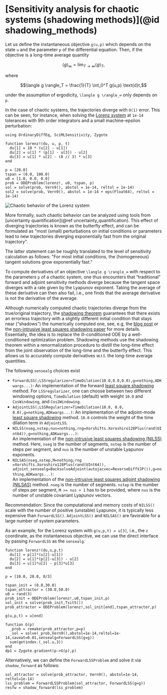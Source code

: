 # [Sensitivity analysis for chaotic systems (shadowing methods)](@id shadowing_methods)

Let us define the instantaneous objective ``g(u,p)`` which depends on the state `u`
and the parameter `p` of the differential equation. Then, if the objective is a
long-time average quantity

```math
\langle g \rangle_∞ = \lim_{T \rightarrow ∞} \langle g \rangle_T,
```

where

```math
\langle g \rangle_T = \frac{1}{T} \int_0^T g(u,p) \text{d}t,
```
under the assumption of ergodicity, ``\langle g \rangle_∞`` only depends on `p`.

In the case of chaotic systems, the trajectories diverge with ``O(1)`` error. This
can be seen, for instance, when solving the [Lorenz system](https://en.wikipedia.org/wiki/Lorenz_system) at
`1e-14` tolerances with 9th order integrators and a small machine-epsilon perturbation:

```@example chaosode
using OrdinaryDiffEq, SciMLSensitivity, Zygote

function lorenz!(du, u, p, t)
  du[1] = 10 * (u[2] - u[1])
  du[2] = u[1] * (p[1] - u[3]) - u[2]
  du[3] = u[1] * u[2] - (8 // 3) * u[3]
end

p = [28.0]
tspan = (0.0, 100.0)
u0 = [1.0, 0.0, 0.0]
prob = ODEProblem(lorenz!, u0, tspan, p)
sol = solve(prob, Vern9(), abstol = 1e-14, reltol = 1e-14)
sol2 = solve(prob, Vern9(), abstol = 1e-14 + eps(Float64), reltol = 1e-14)
```
![Chaotic behavior of the Lorenz system](../assets/chaos_eps_pert.png)

More formally, such chaotic behavior can be analyzed using tools from
[uncertainty quantification](@ref uncertainty_quantification).
This effect of diverging trajectories is known as the butterfly effect, and can be
formulated as "most (small) perturbations on initial conditions or parameters lead
to new trajectories diverging exponentially fast from the original trajectory".

The latter statement can be roughly translated to the level of sensitivity calculation
as follows: "For most initial conditions, the (homogeneous) tangent solutions grow
exponentially fast."

To compute derivatives of an objective ``\langle g \rangle_∞`` with respect to the
parameters `p` of a chaotic system, one thus encounters that “traditional” forward
and adjoint sensitivity methods diverge because the tangent space diverges with a
rate given by the Lyapunov exponent. Taking the average of these derivative can then
also fail, i.e., one finds that the average derivative is not the derivative of
the average.

Although numerically computed chaotic trajectories diverge from the true/original
trajectory, the [shadowing theorem](http://mathworld.wolfram.com/ShadowingTheorem.html) guarantees that there exists an errorless trajectory
with a slightly different initial condition that stays near (“shadows”) the numerically
computed one, see, e.g, the [blog post](https://frankschae.github.io/post/shadowing/) or the [non-intrusive least squares shadowing paper](https://arxiv.org/abs/1611.00880) for more details.
Essentially, the idea is to replace the ill-conditioned ODE by a well-conditioned
optimization problem. Shadowing methods use the shadowing theorem within a renormalization
procedure to distill the long-time effect from the joint observation of the long-time
and the butterfly effect. This allows us to accurately compute derivatives w.r.t.
the long-time average quantities.

The following `sensealg` choices exist

- `ForwardLSS(;LSSregularizer=TimeDilation(10.0,0.0,0.0),g=nothing,ADKwargs...)`:
  An implementation of the forward [least square shadowing](https://arxiv.org/abs/1204.0159) method.
  For `LSSregularizer`, one can choose between two different windowing options,
  `TimeDilation` (default) with weight `10.0` and `CosWindowing`, and `Cos2Windowing`.
- `AdjointLSS(;LSSRegularizer=TimeDilation(10.0, 0.0, 0.0),g=nothing,ADKwargs...)`: An
  implementation of the adjoint-mode [least square shadowing](https://arxiv.org/abs/1204.0159)
  method. `10.0` controls the weight of the time dilation term in `AdjointLSS`.
- `NILSS(nseg,nstep;nus=nothing,rng=Xorshifts.Xoroshiro128Plus(rand(UInt64)),g=nothing,ADKwargs...)`:  
  An implementation of the [non-intrusive least squares shadowing (NILSS)](https://arxiv.org/abs/1611.00880)
  method. Here, `nseg` is the number of segments, `nstep` is the number of steps per
  segment, and `nus` is the number of unstable Lyapunov exponents.
- `NILSAS(nseg,nstep,M=nothing;rng =Xorshifts.Xoroshiro128Plus(rand(UInt64)),
          adjoint_sensealg=BacksolveAdjoint(autojacvec=ReverseDiffVJP()),g=nothing,ADKwargs...)`:  
  An implementation of the [non-intrusive least squares adjoint shadowing (NILSAS)](https://arxiv.org/abs/1801.08674)
  method. `nseg` is the number of segments. `nstep` is the number of steps per
  segment, `M >= nus + 1` has to be provided, where `nus` is the number of unstable
  covariant Lyapunov vectors.

Recommendation: Since the computational and memory costs of `NILSS()` scale with
the number of positive (unstable) Lyapunov, it is typically less expensive than
`ForwardLSS()`. `AdjointLSS()` and `NILSAS()` are favorable for a large number
of system parameters.

As an example, for the Lorenz system with `g(u,p,t) = u[3]`, i.e., the ``z`` coordinate,
as the instantaneous objective, we can use the direct interface by passing `ForwardLSS`
as the `sensealg`:

```@example chaosode
function lorenz!(du,u,p,t)
  du[1] = p[1]*(u[2]-u[1])
  du[2] = u[1]*(p[2]-u[3]) - u[2]
  du[3] = u[1]*u[2] - p[3]*u[3]
end

p = [10.0, 28.0, 8/3]

tspan_init = (0.0,30.0)
tspan_attractor = (30.0,50.0)
u0 = rand(3)
prob_init = ODEProblem(lorenz!,u0,tspan_init,p)
sol_init = solve(prob_init,Tsit5())
prob_attractor = ODEProblem(lorenz!,sol_init[end],tspan_attractor,p)

g(u,p,t) = u[end]

function G(p)
  _prob = remake(prob_attractor,p=p)
  _sol = solve(_prob,Vern9(),abstol=1e-14,reltol=1e-14,saveat=0.01,sensealg=ForwardLSS(g=g))
  sum(getindex.(_sol.u,3))
end
dp1 = Zygote.gradient(p->G(p),p)
```

Alternatively, we can define the `ForwardLSSProblem` and solve it
via `shadow_forward` as follows:

```@example chaosode
sol_attractor = solve(prob_attractor, Vern9(), abstol=1e-14, reltol=1e-14)
lss_problem = ForwardLSSProblem(sol_attractor, ForwardLSS(g=g))
resfw = shadow_forward(lss_problem)
```
